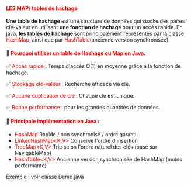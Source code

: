 #### <font color=red> LES MAP/ tables de hachage  </font>

<b>Une table de hachage </b> est une structure de données qui stocke des paires clé-valeur en utilisant <b> une fonction 
de hachage </b> pour un accès rapide.
En java, <b> les tables de hachage </b> sont principalement représentés par la classe <font color=red> HashMap</font>, 
ainsi que par <font color=red>HashTable</font>(ancienne version synchronisée).

#### 🎯 <font color=red>Pourquoi utiliser un table de Hashage ou Map en Java: </font>

✅ <font color=red> Accès rapide :  </font> Temps d'accès O(1) en moyenne grâce a la fonction de hachage.

✅ <font color=red>Stockage clé-valeur : </font> Recherche efficace via clé.

✅ <font color=red>Aucune duplication de clé : </font> Chaque clé est unique.

✅ <font color=red>Bonne performance : </font> pour les grandes quantités de données.



#### 🎯 <font color=red>Principale implémentation en Java :  </font>

- <font color=red> HashMap </font> Rapide / non synchronisé / ordre garanti
- <font color=red>LinkedHashMap<K,V> </font> Conserve l'ordre d'insertion 
- <font color=red>TreeMap<K,V> </font> Trie selon l'ordre naturel des clés (basé sur NavigableMap)
- <font color=red>HashTable<K,V> </font> Ancienne version synchronisée de HashMap (moins performante)

Exemple : voir classe Demo.java